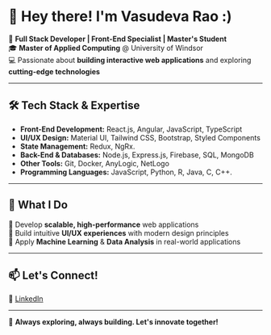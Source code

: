 # 👋 Hey there! I'm Vasudeva Rao :)

🚀 **Full Stack Developer | Front-End Specialist | Master's Student**  
🎓 **Master of Applied Computing** @ University of Windsor  
💻 Passionate about **building interactive web applications** and exploring **cutting-edge technologies**  

---

## 🛠 Tech Stack & Expertise  
- **Front-End Development:** React.js, Angular, JavaScript, TypeScript  
- **UI/UX Design:** Material UI, Tailwind CSS, Bootstrap, Styled Components  
- **State Management:** Redux, NgRx. 
- **Back-End & Databases:** Node.js, Express.js, Firebase, SQL, MongoDB  
- **Other Tools:** Git, Docker, AnyLogic, NetLogo  
- **Programming Languages:** JavaScript, Python, R, Java, C, C++.

---

## 📌 What I Do  
🔹 Develop **scalable, high-performance** web applications  
🔹 Build intuitive **UI/UX experiences** with modern design principles  
🔹 Apply **Machine Learning** & **Data Analysis** in real-world applications  

---

<!-- ## 🌟 Featured Projects  
### 1️⃣ **📊 Agent-Based Simulation for Healthcare Accessibility**  
> Developed an **AnyLogic-based** simulation model to analyze healthcare accessibility challenges in Canada.  

### 2️⃣ **⚡ React Practice & Projects**  
> A collection of **React projects** covering UI components, state management, and full-stack applications.  

### 3️⃣ **🛒 E-Commerce Dashboard (Angular + Firebase)**  
> Built a fully responsive **admin dashboard** with **real-time data analytics** and authentication.  

### 4️⃣ **⛏️ Mining Simulation Model (NetLogo)**  
> Simulated the impact of **unemployment in mining towns** using agent-based modeling. 

--- -->

<!-- ## 📚 Currently Learning  
✅ **Advanced Machine Learning & Data Science**  
✅ **Secure Programming & Intel SGX**  
✅ **Inverted Index with Tries for Large-Scale Search**  
✅ **Performance Optimization in React & Angular**  

--- -->

## 📫 Let's Connect!  
💼 [LinkedIn]([https://linkedin.com/in/your-profile](https://www.linkedin.com/in/vasudeva-rao98/))  

---

🚀 **Always exploring, always building. Let's innovate together!**  
